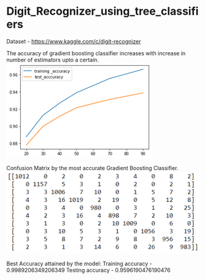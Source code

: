 # Digit_Recognizer_using_tree_classifiers

Dataset - https://www.kaggle.com/c/digit-recognizer

The accuracy of gradient boosting classifier increases with increase in number of estimators upto a certain.
![](images/gbc.png)

Confusion Matrix by the most accurate Gradient Boosting Classifier.
![](images/confusion_matrix.png)



Best Accuracy attained by the model:
Training accuracy - 0.9989206349206349
Testing accuracy - 0.9596190476190476
